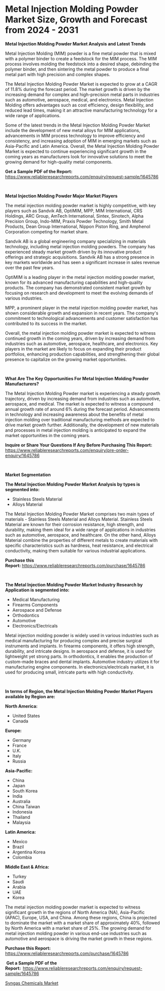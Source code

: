 <p><h1>Metal Injection Molding Powder Market Size, Growth and Forecast from 2024 - 2031</h1></p><p><strong>Metal Injection Molding Powder Market Analysis and Latest Trends</strong></p>
<p><p>Metal Injection Molding (MIM) powder is a fine metal powder that is mixed with a polymer binder to create a feedstock for the MIM process. The MIM process involves molding the feedstock into a desired shape, debinding the polymer binder, and then sintering the metal powder to produce a final metal part with high precision and complex shapes.</p><p>The Metal Injection Molding Powder Market is expected to grow at a CAGR of 11.8% during the forecast period. The market growth is driven by the increasing demand for complex and high-precision metal parts in industries such as automotive, aerospace, medical, and electronics. Metal Injection Molding offers advantages such as cost efficiency, design flexibility, and reduced lead times, making it an attractive manufacturing technology for a wide range of applications.</p><p>Some of the latest trends in the Metal Injection Molding Powder Market include the development of new metal alloys for MIM applications, advancements in MIM process technology to improve efficiency and consistency, and increasing adoption of MIM in emerging markets such as Asia-Pacific and Latin America. Overall, the Metal Injection Molding Powder Market is expected to continue experiencing significant growth in the coming years as manufacturers look for innovative solutions to meet the growing demand for high-quality metal components.</p></p>
<p><strong>Get a Sample PDF of the Report:&nbsp;</strong> <a href="https://www.reliableresearchreports.com/enquiry/request-sample/1645786">https://www.reliableresearchreports.com/enquiry/request-sample/1645786</a></p>
<p>&nbsp;</p>
<p><strong>Metal Injection Molding Powder Major Market Players</strong></p>
<p><p>The metal injection molding powder market is highly competitive, with key players such as Sandvik AB, OptiMIM, MPP, MIM International, CRS Holdings, ARC Group, AmTech International, Sintex, Sinotech, Alpha Precision Group, Indo-MIM, Praxis Powder Technology, Smith Metal Products, Dean Group International, Nippon Piston Ring, and Amphenol Corporation competing for market share.</p><p>Sandvik AB is a global engineering company specializing in materials technology, including metal injection molding powders. The company has experienced steady market growth driven by its innovative product offerings and strategic acquisitions. Sandvik AB has a strong presence in key markets worldwide and has seen a significant increase in sales revenue over the past few years.</p><p>OptiMIM is a leading player in the metal injection molding powder market, known for its advanced manufacturing capabilities and high-quality products. The company has demonstrated consistent market growth by focusing on research and development to meet the evolving demands of various industries.</p><p>MPP, a prominent player in the metal injection molding powder market, has shown considerable growth and expansion in recent years. The company's commitment to technological advancements and customer satisfaction has contributed to its success in the market.</p><p>Overall, the metal injection molding powder market is expected to witness continued growth in the coming years, driven by increasing demand from industries such as automotive, aerospace, healthcare, and electronics. Key players in the market are likely to focus on expanding their product portfolios, enhancing production capabilities, and strengthening their global presence to capitalize on the growing market opportunities.</p></p>
<p>&nbsp;</p>
<p><strong>What Are The Key Opportunities For Metal Injection Molding Powder Manufacturers?</strong></p>
<p><p>The Metal Injection Molding Powder market is experiencing a steady growth trajectory, driven by increasing demand from industries such as automotive, aerospace, and medical. The market is expected to witness a compound annual growth rate of around 6% during the forecast period. Advancements in technology and increasing awareness about the benefits of metal injection molding over traditional manufacturing methods are expected to drive market growth further. Additionally, the development of new materials and processes in metal injection molding is anticipated to expand the market opportunities in the coming years.</p></p>
<p><strong>Inquire or Share Your Questions If Any Before Purchasing This Report:</strong> <a href="https://www.reliableresearchreports.com/enquiry/pre-order-enquiry/1645786">https://www.reliableresearchreports.com/enquiry/pre-order-enquiry/1645786</a></p>
<p>&nbsp;</p>
<p><strong>Market Segmentation</strong></p>
<p><strong>The Metal Injection Molding Powder Market Analysis by types is segmented into:</strong></p>
<p><ul><li>Stainless Steels Material</li><li>Alloys Material</li></ul></p>
<p><p>The Metal Injection Molding Powder Market comprises two main types of materials - Stainless Steels Material and Alloys Material. Stainless Steels Material are known for their corrosion resistance, high strength, and durability, making them ideal for a wide range of applications in industries such as automotive, aerospace, and healthcare. On the other hand, Alloys Material combine the properties of different metals to create materials with specific characteristics such as hardness, heat resistance, and electrical conductivity, making them suitable for various industrial applications.</p></p>
<p><strong>Purchase this Report:&nbsp;</strong><a href="https://www.reliableresearchreports.com/purchase/1645786">https://www.reliableresearchreports.com/purchase/1645786</a></p>
<p>&nbsp;</p>
<p><strong>The Metal Injection Molding Powder Market Industry Research by Application is segmented into:</strong></p>
<p><ul><li>Medical Manufacturing</li><li>Firearms Components</li><li>Aerospace and Defense</li><li>Orthodontics</li><li>Automotive</li><li>Electronics/Electricals</li></ul></p>
<p><p>Metal injection molding powder is widely used in various industries such as medical manufacturing for producing complex and precise surgical instruments and implants. In firearms components, it offers high strength, durability, and intricate designs. In aerospace and defense, it is used for lightweight yet strong parts. In orthodontics, it enables the production of custom-made braces and dental implants. Automotive industry utilizes it for manufacturing engine components. In electronics/electricals market, it is used for producing small, intricate parts with high conductivity.</p></p>
<p>&nbsp;</p>
<p><strong>In terms of Region, the Metal Injection Molding Powder Market Players available by Region are:</strong></p>
<p>
    <p> <strong> North America: </strong>
        <ul>
            <li>United States</li>
            <li>Canada</li>
        </ul>
        </p> 
    <p> <strong> Europe: </strong>
        <ul>
            <li>Germany</li>
            <li>France</li>
            <li>U.K.</li>
            <li>Italy</li>
            <li>Russia</li>
        </ul>
        </p> 
    <p> <strong> Asia-Pacific: </strong>
        <ul>
            <li>China</li>
            <li>Japan</li>
            <li>South Korea</li>
            <li>India</li>
            <li>Australia</li>
            <li>China Taiwan</li>
            <li>Indonesia</li>
            <li>Thailand</li>
            <li>Malaysia</li>
        </ul>
        </p> 
    <p> <strong> Latin America: </strong>
        <ul>
            <li>Mexico</li>
            <li>Brazil</li>
            <li>Argentina Korea</li>
            <li>Colombia</li>
        </ul>
        </p> 
    <p> <strong> Middle East & Africa: </strong>
        <ul>
            <li>Turkey</li>
            <li>Saudi</li>
            <li>Arabia</li>
            <li>UAE</li>
            <li>Korea</li>
        </ul>
    </p>
    </p>
<p><p>The metal injection molding powder market is expected to witness significant growth in the regions of North America (NA), Asia-Pacific (APAC), Europe, USA, and China. Among these regions, China is projected to dominate the market with a market share of approximately 40%, followed by North America with a market share of 25%. The growing demand for metal injection molding powder in various end-use industries such as automotive and aerospace is driving the market growth in these regions.</p></p>
<p><strong>Purchase this Report: </strong><a href="https://www.reliableresearchreports.com/purchase/1645786">https://www.reliableresearchreports.com/purchase/1645786</a></p>
<p>&nbsp;<strong>Get a Sample PDF of the Report:&nbsp;&nbsp;</strong><a href="https://www.reliableresearchreports.com/enquiry/request-sample/1645786">https://www.reliableresearchreports.com/enquiry/request-sample/1645786</a></p>
<p><strong></strong></p>
<p><p><a href="https://github.com/NorbertYates/Market-Research-Report-List-4/blob/main/syngas-chemicals-market.md">Syngas Chemicals Market</a></p></p>